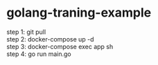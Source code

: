 # golang-traning-example
step 1: git pull <br>
step 2: docker-compose up -d <br>
step 3: docker-compose exec app sh <br>
step 4: go run main.go
